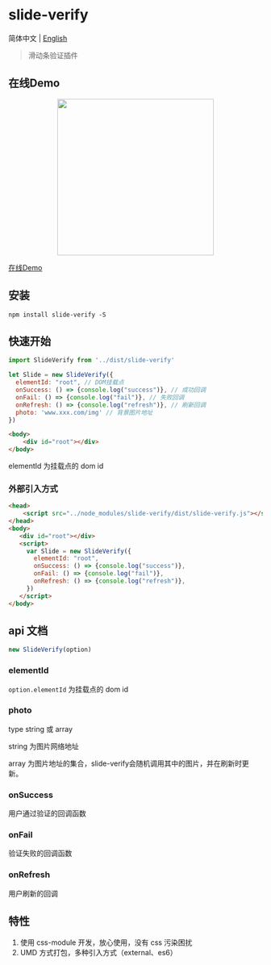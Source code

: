 # slide-verify

简体中文 | [English](./README-EN.md)

> 滑动条验证插件

## 在线Demo

<p align="center">
  <a href="https://blog.duandiwang.com/slide-verify/">
    <img width="310" src="http://pvlp7z12t.bkt.clouddn.com/slide-verify-exmaple-01.png">
  </a>
</p>

[在线Demo](https://blog.duandiwang.com/slide-verify/)

## 安装
```shell
npm install slide-verify -S
```

## 快速开始
```js
import SlideVerify from '../dist/slide-verify'

let Slide = new SlideVerify({
  elementId: "root", // DOM挂载点
  onSuccess: () => {console.log("success")}, // 成功回调
  onFail: () => {console.log("fail")}, // 失败回调
  onRefresh: () => {console.log("refresh")}, // 刷新回调
  photo: 'www.xxx.com/img' // 背景图片地址
})
```
```html
<body>
    <div id="root"></div>
</body>
```
elementId 为挂载点的 dom id

### 外部引入方式

```html
<head>
    <script src="../node_modules/slide-verify/dist/slide-verify.js"></script>
</head>
<body>
   <div id="root"></div>
   <script>
     var Slide = new SlideVerify({
       elementId: "root",
       onSuccess: () => {console.log("success")},
       onFail: () => {console.log("fail")},
       onRefresh: () => {console.log("refresh")},
     })
   </script>
</body>
```

## api 文档
```js
new SlideVerify(option)
```

### elementId

`option.elementId` 为挂载点的 dom id


### photo

type string 或 array

string 为图片网络地址

array 为图片地址的集合，slide-verify会随机调用其中的图片，并在刷新时更新。

### onSuccess

用户通过验证的回调函数

### onFail

验证失败的回调函数

### onRefresh

用户刷新的回调

## 特性

1. 使用 css-module 开发，放心使用，没有 css 污染困扰
2. UMD 方式打包，多种引入方式（external、es6）



